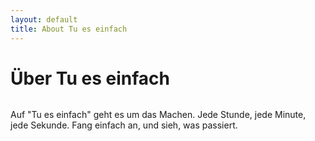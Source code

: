 ```yaml
---
layout: default
title: About Tu es einfach
---
```


<div class="post">
	<h1 class="pageTitle">Über Tu es einfach</h1>
	<img src="{{ '/assets/img/touring.jpg' | prepend: site.baseurl }}" alt=""> 
	<p class="intro">Auf "Tu es einfach" geht es um das Machen. Jede Stunde, jede Minute, jede Sekunde. Fang einfach an, und sieh, was passiert.</p>
	
</div>
